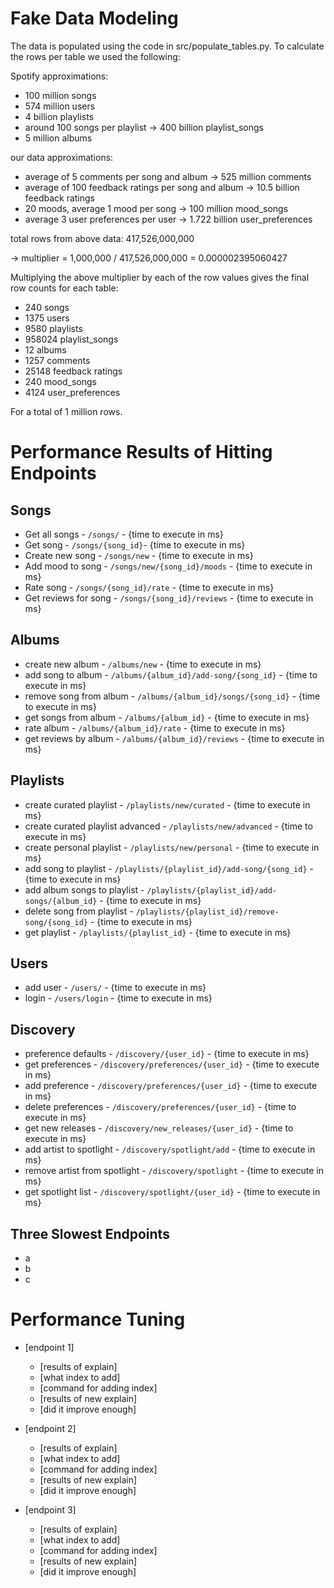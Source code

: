 # Fake Data Modeling

The data is populated using the code in src/populate_tables.py. To calculate the rows per table we used the following:

Spotify approximations: 
- 100 million songs
- 574 million users
- 4 billion playlists
- around 100 songs per playlist -> 400 billion playlist_songs
- 5 million albums

our data approximations:
- average of 5 comments per song and album -> 525 million comments
- average of 100 feedback ratings per song and album -> 10.5 billion feedback ratings
- 20 moods, average 1 mood per song -> 100 million mood_songs
- average 3 user preferences per user -> 1.722 billion user_preferences

total rows from above data: 417,526,000,000

-> multiplier = 1,000,000 / 417,526,000,000 = 0.000002395060427

Multiplying the above multiplier by each of the row values gives the final row counts for each table:
- 240 songs
- 1375 users
- 9580 playlists
- 958024 playlist_songs
- 12 albums
- 1257 comments
- 25148 feedback ratings
- 240 mood_songs
- 4124 user_preferences

For a total of 1 million rows.

# Performance Results of Hitting Endpoints
## Songs
- Get all songs - `/songs/` - {time to execute in ms}
- Get song - `/songs/{song_id}`- {time to execute in ms}
- Create new song - `/songs/new` - {time to execute in ms}
- Add mood to song - `/songs/new/{song_id}/moods` - {time to execute in ms}
- Rate song - `/songs/{song_id}/rate` - {time to execute in ms}
- Get reviews for song - `/songs/{song_id}/reviews` - {time to execute in ms}
## Albums
- create new album - `/albums/new` - {time to execute in ms}
- add song to album - `/albums/{album_id}/add-song/{song_id}` - {time to execute in ms}
- remove song from album - `/albums/{album_id}/songs/{song_id}` - {time to execute in ms}
- get songs from album - `/albums/{album_id}` - {time to execute in ms}
- rate album - `/albums/{album_id}/rate` - {time to execute in ms}
- get reviews by album - `/albums/{album_id}/reviews` - {time to execute in ms}
## Playlists
- create curated playlist - `/playlists/new/curated` - {time to execute in ms}
- create curated playlist advanced - `/playlists/new/advanced` - {time to execute in ms}
- create personal playlist - `/playlists/new/personal` - {time to execute in ms}
- add song to playlist - `/playlists/{playlist_id}/add-song/{song_id}` - {time to execute in ms}
- add album songs to playlist - `/playlists/{playlist_id}/add-songs/{album_id}` - {time to execute in ms}
- delete song from playlist - `/playlists/{playlist_id}/remove-song/{song_id}` - {time to execute in ms}
- get playlist - `/playlists/{playlist_id}` - {time to execute in ms}

## Users
- add user - `/users/` - {time to execute in ms}
- login - `/users/login` - {time to execute in ms}

## Discovery
- preference defaults - `/discovery/{user_id}` - {time to execute in ms}
- get preferences - `/discovery/preferences/{user_id}` - {time to execute in ms}
- add preference - `/discovery/preferences/{user_id}` - {time to execute in ms}
- delete preferences - `/discovery/preferences/{user_id}` - {time to execute in ms}
- get new releases - `/discovery/new_releases/{user_id}` - {time to execute in ms}
- add artist to spotlight - `/discovery/spotlight/add` - {time to execute in ms}
- remove artist from spotlight - `/discovery/spotlight` - {time to execute in ms}
- get spotlight list - `/discovery/spotlight/{user_id}` - {time to execute in ms}

## Three Slowest Endpoints
- a
- b
- c

# Performance Tuning

- [endpoint 1]
  - [results of explain]
  - [what index to add]
  - [command for adding index]
  - [results of new explain]
  - [did it improve enough]

- [endpoint 2]
  - [results of explain]
  - [what index to add]
  - [command for adding index]
  - [results of new explain]
  - [did it improve enough]

- [endpoint 3]
  - [results of explain]
  - [what index to add]
  - [command for adding index]
  - [results of new explain]
  - [did it improve enough]